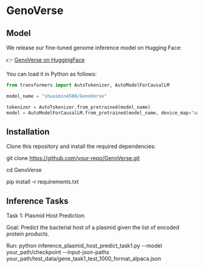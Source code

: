 # GenoVerse
## Model
We release our fine-tuned genome inference model on Hugging Face:

👉 [GenoVerse on HuggingFace](https://huggingface.co/shuaimin4588/GenoVerse)

You can load it in Python as follows:

```python
from transformers import AutoTokenizer, AutoModelForCausalLM

model_name = "shuaimin4588/GenoVerse"

tokenizer = AutoTokenizer.from_pretrained(model_name)
model = AutoModelForCausalLM.from_pretrained(model_name, device_map="auto")
```
## Installation
Clone this repository and install the required dependencies:

git clone https://github.com/your-repo/GenoVerse.git

cd GenoVerse

pip install -r requirements.txt

## Inference Tasks
Task 1: Plasmid Host Prediction

Goal: Predict the bacterial host of a plasmid given the list of encoded protein products.

Run: python inference_plasmid_host_predict_task1.py --model your_path/checkpoint --input-json-paths your_path/test_data/gene_task1_test_1000_format_alpaca.json
